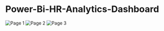 # Power-Bi-HR-Analytics-Dashboard
![Page 1](https://github.com/user-attachments/assets/9d47f7eb-c5b5-45df-aad4-c6e54ff1448f)
![Page 2](https://github.com/user-attachments/assets/3fa6aca9-881e-419b-b1a2-032d7a2350fe)
![Page 3](https://github.com/user-attachments/assets/37f2b66c-7019-4b77-8cb6-0f458e0da1c4)
